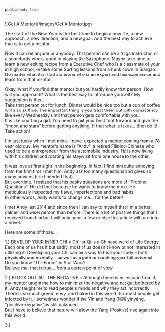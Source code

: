 ```yaml
---
published: true
---
```

![Get A Mentor](/images/Get A Mentor.jpg)

The start of the New Year is the best time to begin a new life, a new approach, a new direction, and a new goal. And the best way to achieve that is to get a mentor.

Now it can be anyone or anybody. That person can be a Yoga instructor, or a somebody who is good in playing the Saxophone. Maybe take time to learn a new exiting recipe from a Executive Chef who is a classmate of your in high school, or take some Surfing lessons from a hunk down in Siargao.   
No matter what it is, find someone who is an expert and has experience and learn from that mentor.

Okay, what if you find that mentor but you hardly know that person. How will you approach? What is the best way to introduce yourself? My suggestion is this...   
Take that person out for lunch. Dinner would be nice too but a cup of coffee will also suffice. The important thing is you treat them out with consistency like every Wednesday until that person gets comfortable with you.   
It is like courting a girl. You need to put your best foot forward and give the "moon and stars" before getting anything. If that what is takes... then do it! Take action!

I'm just lucky when I met mine. I never expected a mentor coming from a 78 year old guy. My mentor's name is "Andy", a retired Filipino-Chinese who used to be a entrepreneur from the automobile industry. He is now living with his children and rotating his stay/visit from one house to the other.

It was love at first sight in the beginning. In fact, I find him quite annoying from the first time I met him. Andy ask too many questions and gives so many advices (like I needed that).   
But overtime, I realized that his pesky questions are more of "Probing Questions". He did that because he wants to know me more. He meticulously inspected my flaws, imperfections and bad habits.   
In other words, Andy wants to change me... for the better!

I met Andy last 2014 and since then I can say to myself that I'm a better, calmer and wiser person than before. There is a lot of positive things that I received from him but I will only name a few or  else this article will turn into a novel. 

Here are some of those...

1.) DEVELOP YOUR INNER CHI = Ch'i or Qi is a Chinese word of Life Energy. Each one of us has it but sadly, most of us doesn't know or not interested in utilizing it. Developing your Chi can be a way to heal your body – both physically and mentally – as well as a path to reaching your full potential.   
Do you know "The Force" in Star Wars?   
Believe me, that is true... from a certain point of view.

2.) BLOCK OUT ALL THE NEGATIVE = Although there is no escape from it, my mentor taught me how to minimize the negative and not get bothered by it. Andy taught me to read people's minds and why they act incorrectly. There is so much greed, envy, and hatred in this world that most people get infected by it. I sometimes wonder if the Yin and Yang (陰陽 yīnyáng, "positive-negative")is still balanced.   
But I have to believe that nature will allow the Yang (Positive) rise again into this world.

3.) 

